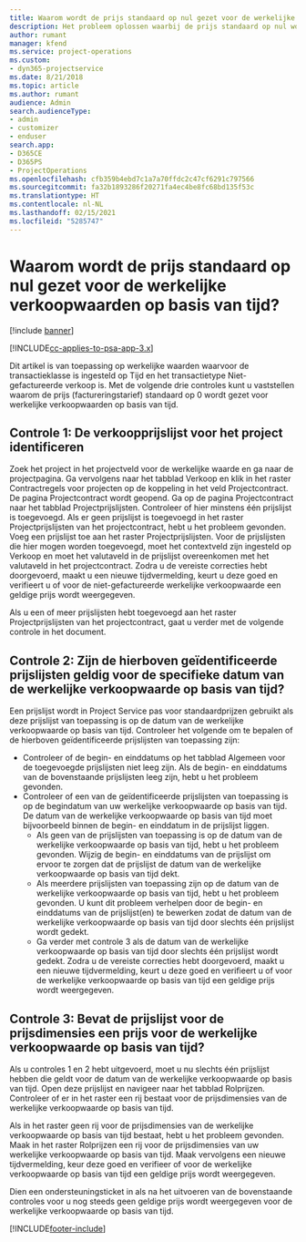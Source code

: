```yaml
---
title: Waarom wordt de prijs standaard op nul gezet voor de werkelijke verkoopwaarden op basis van tijd?
description: Het probleem oplossen waarbij de prijs standaard op nul wordt gezet voor werkelijke verkoopwaarden op basis van tijd.
author: rumant
manager: kfend
ms.service: project-operations
ms.custom:
- dyn365-projectservice
ms.date: 8/21/2018
ms.topic: article
ms.author: rumant
audience: Admin
search.audienceType:
- admin
- customizer
- enduser
search.app:
- D365CE
- D365PS
- ProjectOperations
ms.openlocfilehash: cfb359b4ebd7c1a7a70ffdc2c47cf6291c797566
ms.sourcegitcommit: fa32b1893286f20271fa4ec4be8fc68bd135f53c
ms.translationtype: HT
ms.contentlocale: nl-NL
ms.lasthandoff: 02/15/2021
ms.locfileid: "5285747"
---
```

# <a name="why-is-price-defaulting-to-zero-on-time-sales-actuals"></a>Waarom wordt de prijs standaard op nul gezet voor de werkelijke verkoopwaarden op basis van tijd?

[!include [banner](../includes/psa-now-project-operations.md)]

[!INCLUDE[cc-applies-to-psa-app-3.x](../includes/cc-applies-to-psa-app-3x.md)]

Dit artikel is van toepassing op werkelijke waarden waarvoor de transactieklasse is ingesteld op Tijd en het transactietype Niet-gefactureerde verkoop is. Met de volgende drie controles kunt u vaststellen waarom de prijs (factureringstarief) standaard op 0 wordt gezet voor werkelijke verkoopwaarden op basis van tijd.

## <a name="check-1-identify-the-sales-price-list-for-the-project"></a>Controle 1: De verkoopprijslijst voor het project identificeren

Zoek het project in het projectveld voor de werkelijke waarde en ga naar de projectpagina. Ga vervolgens naar het tabblad Verkoop en klik in het raster Contractregels voor projecten op de koppeling in het veld Projectcontract. De pagina Projectcontract wordt geopend. Ga op de pagina Projectcontract naar het tabblad Projectprijslijsten. Controleer of hier minstens één prijslijst is toegevoegd. Als er geen prijslijst is toegevoegd in het raster Projectprijslijsten van het projectcontract, hebt u het probleem gevonden. Voeg een prijslijst toe aan het raster Projectprijslijsten. Voor de prijslijsten die hier mogen worden toegevoegd, moet het contextveld zijn ingesteld op Verkoop en moet het valutaveld in de prijslijst overeenkomen met het valutaveld in het projectcontract. Zodra u de vereiste correcties hebt doorgevoerd, maakt u een nieuwe tijdvermelding, keurt u deze goed en verifieert u of voor de niet-gefactureerde werkelijke verkoopwaarde een geldige prijs wordt weergegeven. 

Als u een of meer prijslijsten hebt toegevoegd aan het raster Projectprijslijsten van het projectcontract, gaat u verder met de volgende controle in het document.

## <a name="check-2-are-any-of-the-price-lists-identified-above-valid-for-the-specific-date-of-the-time-sales-actual"></a>Controle 2: Zijn de hierboven geïdentificeerde prijslijsten geldig voor de specifieke datum van de werkelijke verkoopwaarde op basis van tijd?

Een prijslijst wordt in Project Service pas voor standaardprijzen gebruikt als deze prijslijst van toepassing is op de datum van de werkelijke verkoopwaarde op basis van tijd. Controleer het volgende om te bepalen of de hierboven geïdentificeerde prijslijsten van toepassing zijn:
- Controleer of de begin- en einddatums op het tabblad Algemeen voor de toegevoegde prijslijsten niet leeg zijn. Als de begin- en einddatums van de bovenstaande prijslijsten leeg zijn, hebt u het probleem gevonden. 
- Controleer of een van de geïdentificeerde prijslijsten van toepassing is op de begindatum van uw werkelijke verkoopwaarde op basis van tijd. De datum van de werkelijke verkoopwaarde op basis van tijd moet bijvoorbeeld binnen de begin- en einddatum in de prijslijst liggen. 
    - Als geen van de prijslijsten van toepassing is op de datum van de werkelijke verkoopwaarde op basis van tijd, hebt u het probleem gevonden. Wijzig de begin- en einddatums van de prijslijst om ervoor te zorgen dat de prijslijst de datum van de werkelijke verkoopwaarde op basis van tijd dekt. 
    - Als meerdere prijslijsten van toepassing zijn op de datum van de werkelijke verkoopwaarde op basis van tijd, hebt u het probleem gevonden. U kunt dit probleem verhelpen door de begin- en einddatums van de prijslijst(en) te bewerken zodat de datum van de werkelijke verkoopwaarde op basis van tijd door slechts één prijslijst wordt gedekt. 
    - Ga verder met controle 3 als de datum van de werkelijke verkoopwaarde op basis van tijd door slechts één prijslijst wordt gedekt.
Zodra u de vereiste correcties hebt doorgevoerd, maakt u een nieuwe tijdvermelding, keurt u deze goed en verifieert u of voor de werkelijke verkoopwaarde op basis van tijd een geldige prijs wordt weergegeven.

## <a name="check-3-is-there-a-price-in-the-price-list-for-the-pricing-dimensions-on-the-time-sales-actual"></a>Controle 3: Bevat de prijslijst voor de prijsdimensies een prijs voor de werkelijke verkoopwaarde op basis van tijd?

Als u controles 1 en 2 hebt uitgevoerd, moet u nu slechts één prijslijst hebben die geldt voor de datum van de werkelijke verkoopwaarde op basis van tijd. Open deze prijslijst en navigeer naar het tabblad Rolprijzen. Controleer of er in het raster een rij bestaat voor de prijsdimensies van de werkelijke verkoopwaarde op basis van tijd.

Als in het raster geen rij voor de prijsdimensies van de werkelijke verkoopwaarde op basis van tijd bestaat, hebt u het probleem gevonden. Maak in het raster Rolprijzen een rij voor de prijsdimensies van uw werkelijke verkoopwaarde op basis van tijd. Maak vervolgens een nieuwe tijdvermelding, keur deze goed en verifieer of voor de werkelijke verkoopwaarde op basis van tijd een geldige prijs wordt weergegeven.

Dien een ondersteuningsticket in als na het uitvoeren van de bovenstaande controles voor u nog steeds geen geldige prijs wordt weergegeven voor de werkelijke verkoopwaarde op basis van tijd. 



[!INCLUDE[footer-include](../includes/footer-banner.md)]
